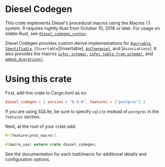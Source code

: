# Diesel Codegen

This crate implements Diesel's procedural macros using the Macros 1.1 system. It
requires nightly Rust from October 10, 2016 or later. For usage on stable
Rust, see
[`diesel_codegen_syntex`](https://github.com/diesel-rs/diesel/tree/master/diesel_codegen_syntex).

Diesel Codegen provides custom derive implementations for
[`Queryable`][queryable], [`Identifiable`][identifiable],
[`Insertable`][insertable], [`AsChangeset`][as-changeset], and [`Associations`].
It also provides the macros [`infer_schema!`][infer-schema],
[`infer_table_from_schema!`][infer-table-from-schema], and
[`embed_migrations!`][embed-migrations].

[queryable]: http://docs.diesel.rs/diesel/query_source/trait.Queryable.html
[identifiable]: http://docs.diesel.rs/diesel/associations/trait.Identifiable.html
[as-changeset]: http://docs.diesel.rs/diesel/query_builder/trait.AsChangeset.html
[infer-schema]: http://docs.diesel.rs/diesel/macro.infer_schema!.html
[infer-table-from-schema]: http://docs.diesel.rs/diesel/macro.infer_table_from_schema!.html
[embed-migrations]: http://docs.diesel.rs/diesel/macro.embed_migrations!.html

# Using this crate

First, add this crate to Cargo.toml as so:

```toml
diesel_codegen = { version = "0.9.0", features = ["postgres"] }
```

If you are using SQLite, be sure to specify `sqlite` instead of `postgres` in
the `features` section.

Next, at the root of your crate add:

```rust
#![feature(proc_macro)]

#[macro_use] extern crate diesel_codegen;
```

See the documentation for each trait/macro for additional details and
configuration options.
